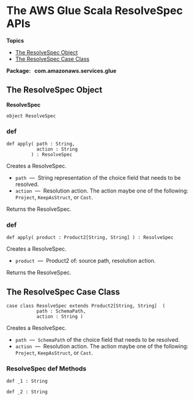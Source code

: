# The AWS Glue Scala ResolveSpec APIs<a name="glue-etl-scala-apis-glue-resolvespec"></a>

**Topics**
+ [The ResolveSpec Object](#glue-etl-scala-apis-glue-resolvespec-object)
+ [The ResolveSpec Case Class](#glue-etl-scala-apis-glue-resolvespec-case-class)

**Package:   com\.amazonaws\.services\.glue**

## The ResolveSpec Object<a name="glue-etl-scala-apis-glue-resolvespec-object"></a>

 **ResolveSpec**

```
object ResolveSpec
```

### def<a name="glue-etl-scala-apis-resolvespec-object-def-apply_1"></a>

```
def apply( path : String,
           action : String
         ) : ResolveSpec
```

Creates a ResolveSpec\.
+ `path`  —  String representation of the choice field that needs to be resolved\.
+ `action`  —  Resolution action\. The action maybe one of the following: `Project`, `KeepAsStruct`, or `Cast`\.

Returns the ResolveSpec\.

### def<a name="glue-etl-scala-apis-resolvespec-object-def-apply_2"></a>

```
def apply( product : Product2[String, String] ) : ResolveSpec 
```

Creates a ResolveSpec\.
+ `product`  —  Product2 of: source path, resolution action\.

Returns the ResolveSpec\.

## The ResolveSpec Case Class<a name="glue-etl-scala-apis-glue-resolvespec-case-class"></a>

```
case class ResolveSpec extends Product2[String, String]  (
           path : SchemaPath,
           action : String )
```

Creates a ResolveSpec\.
+ `path`  —  `SchemaPath` of the choice field that needs to be resolved\.
+ `action`  —  Resolution action\. The action maybe one of the following: `Project`, `KeepAsStruct`, or `Cast`\.

### ResolveSpec def Methods<a name="glue-etl-scala-apis-glue-resolvespec-case-class-defs"></a>

```
def _1 : String 
```

```
def _2 : String 
```
